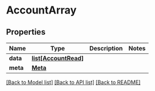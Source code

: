 # AccountArray

## Properties
Name | Type | Description | Notes
------------ | ------------- | ------------- | -------------
**data** | [**list[AccountRead]**](AccountRead.md) |  | 
**meta** | [**Meta**](Meta.md) |  | 

[[Back to Model list]](../README.md#documentation-for-models) [[Back to API list]](../README.md#documentation-for-api-endpoints) [[Back to README]](../README.md)


